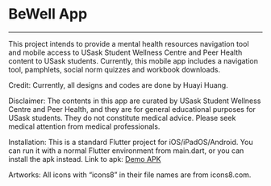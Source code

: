 # BeWell App
___

This project intends to provide a mental health resources navigation tool and mobile access to USask Student Wellness Centre and Peer Health content to USask students. Currently, this mobile app includes a navigation tool, pamphlets, social norm quizzes and workbook downloads.


Credit:
Currently, all designs and codes are done by Huayi Huang.

Disclaimer:
The contents in this app are curated by USask Student Wellness Centre and Peer Health, and they are for general educational purposes for USask students. They do not constitute medical advice. Please seek medical attention from medical professionals.

Installation:
This is a standard Flutter project for iOS/iPadOS/Android.
You can run it with a normal Flutter environment from main.dart, or you can install the apk instead.
Link to apk: [Demo APK](https://github.com/hhynewcan/peer_health_test/releases/tag/Demo)


Artworks:
All icons with “icons8” in their file names are from icons8.com.
